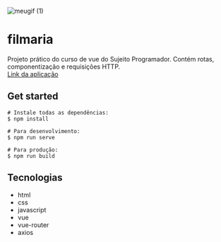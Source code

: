 
![meugif (1)](https://user-images.githubusercontent.com/66751642/178317910-83caad21-c5d7-4e02-80a3-6f9ef1563de8.gif)  


# filmaria
Projeto prático do curso de vue do Sujeito Programador. Contém rotas, componentização e requisições HTTP. <br />
[Link da aplicação](http://filmaria.caiogomesdev.link)
## Get started
```
# Instale todas as dependências:
$ npm install

# Para desenvolvimento:
$ npm run serve

# Para produção:
$ npm run build
```
## Tecnologias
* html
* css
* javascript
* vue
* vue-router
* axios
